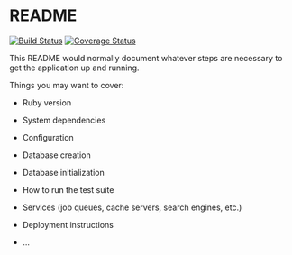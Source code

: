 # README

[![Build Status](https://img.shields.io/endpoint.svg?url=https%3A%2F%2Factions-badge.atrox.dev%2Fpaul-reed-smith%2Ftask-manager%2Fbadge%3Fref%3Ddevelop&style=for-the-badge)](https://actions-badge.atrox.dev/paul-reed-smith/task-manager/goto?ref=develop)
[![Coverage Status](https://coveralls.io/repos/github/paul-reed-smith/task-manager/badge.svg?branch=develop)](https://coveralls.io/github/paul-reed-smith/task-manager?branch=develop)

This README would normally document whatever steps are necessary to get the
application up and running.

Things you may want to cover:

- Ruby version

- System dependencies

- Configuration

- Database creation

- Database initialization

- How to run the test suite

- Services (job queues, cache servers, search engines, etc.)

- Deployment instructions

- ...
